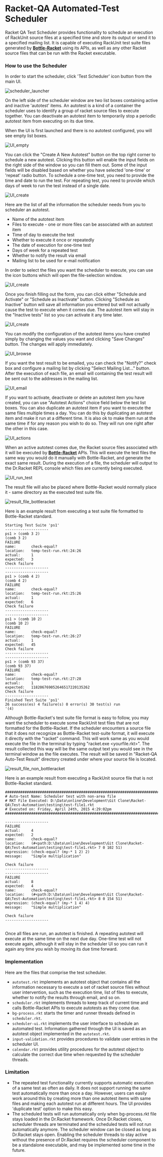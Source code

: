 # Racket-QA Automated-Test Scheduler

Racket QA Test Scheduler provides functionality to schedule an execution of RackUnit source files at a specified time and store its output or send it to a specified mailing list. It is capable of executing RackUnit test suite files generated by <a href="https://github.com/oplS15projects/Racket-QA/blob/master/Bottle-Racket/README.md" target="_blank">**Bottle-Racket**</a> using its APIs, as well as any other Racket source files that can be run with the Racket executable.


### How to use the Scheduler

In order to start the scheduler, click 'Test Scheduler' icon button from the main UI.

![scheduler_launcher](images/documentation/ui_launcher.png)



On the left side of the scheduler window are two list boxes containing active and inactive 'autotest' items. An autotest is a kind of a container the scheduler uses to identify a group of racket source files to execute together. You can deactivate an autotest item to temporarily stop a periodic autotest item from executing on its due time.

When the UI is first launched and there is no autotest configured, you will see empty list boxes.

![UI_empty](images/documentation/ui_empty.png)



You can click the "Create A New Autotest" button on the top right corner to schedule a new autotest. Clicking this button will enable the input fields on the right side of the window so you can fill them out. Some of the input fields will be disabled based on whether you have selected 'one-time' or 'repeat' radio button. To schedule a one-time test, you need to provide the time and date to run the test. For repeating test, you need to provide which days of week to run the test instead of a single date.

![UI_create](images/documentation/ui_create.png)



Here are the list of all the information the scheduler needs from you to scheduler an autotest.
* Name of the autotest item
* Files to execute - one or more files can be associated with an autotest item
* Time of day to execute the test
* Whether to execute it once or repeatedly
* The date of execution for one-time test
* Days of week for a repeated test
* Whether to notify the result via email
* Mailing list to be used for e-mail notification

In order to select the files you want the scheduler to execute, you can use the icon buttons which will open the file-selection window.

![UI_create](images/documentation/ui_files.png)



Once you finish filling out the form, you can click either "Schedule and Activate" or "Schedule as Inactivate" button. Clicking "Schedule as Inactive" button will save all information you entered but will not actually cause the test to execute when it comes due. The autotest item will stay in the "Inactive tests" list so you can activate it any time later.

![UI_create](images/documentation/ui_create_activate.png)



You can modify the configuration of the autotest items you have created simply by changing the values you want and clicking "Save Changes" button. The changes will apply immediately.

![UI_browse](images/documentation/ui_browse.png)



If you want the test result to be emailed, you can check the "Notify?" check box and configure a mailing list by clicking "Select Mailing List..." button. After the execution of each file, an email will containing the test result will be sent out to the addresses in the mailing list.

![UI_email](images/documentation/ui_email.png)



If you want to activate, deactivate or delete an autotest item you have created, you can use "Autotest Actions" choice field below the test list boxes. You can also duplicate an autotest item if you want to execute the same files multiple times a day. You can do this by duplicating an autotest item and make it run at a different time. It is also ok to make them run at the same time if for any reason you wish to do so. They will run one right after the other in this case.

![UI_actions](images/documentation/ui_actions.png)



When an active autotest comes due, the Racket source files associated with it will be executed by <a href="https://github.com/oplS15projects/Racket-QA/blob/master/Bottle-Racket/README.md" target="_blank">**Bottle-Racket**</a> APIs. This will execute the test files the same way you would do it manually with Bottle-Racket, and generate the exact same result. During the execution of a file, the scheduler will output to the Dr.Racket REPL console which files are currently being executed.

![UI_run_test](images/documentation/ui_run_test.png)



The result file will also be placed where Bottle-Racket would normally place it - same directory as the executed test suite file.

![result_file_bottleracket](images/documentation/result_file_bottleracket.png)

Here is an example result from executing a test suite file formatted to Bottle-Racket standard.
```
Starting Test Suite 'ps1'
--------------------
ps1 > (comb 3 2)
(comb 3 2)
FAILURE
name:       check-equal?
location:   temp-test-run.rkt:24:26
actual:     1
expected:   3
Check failure
--------------------
--------------------
ps1 > (comb 4 2)
(comb 4 2)
FAILURE
name:       check-equal?
location:   temp-test-run.rkt:25:26
actual:     1
expected:   6
Check failure
--------------------
--------------------
ps1 > (comb 10 2)
(comb 10 2)
FAILURE
name:       check-equal?
location:   temp-test-run.rkt:26:27
actual:     1
expected:   45
Check failure
--------------------
--------------------
ps1 > (comb 93 37)
(comb 93 37)
FAILURE
name:       check-equal?
location:   temp-test-run.rkt:27:28
actual:     1
expected:   118206769052646517220135262
Check failure
--------------------
Finished Test Suite 'ps1'
26 success(es) 4 failure(s) 0 error(s) 30 test(s) run
'(4)

```


Although Bottle-Racket's test suite file format is easy to follow, you may want the scheduler to execute some RackUnit test files that are not formatted for the Bottle-Racket. If the scheduler encounters a source file that it does not recognize as Bottle-Racket test-suite format, it will execute it directly with the "racket" command. This will work same as you would execute the file in the terminal by typing "racket.exe <yourfile.rkt>". The result collected this way will be the same output text you would see in the terminal window as the file executes. The result will be saved in "Racket-QA Auto-Test Result" directory created under where your source file is located.

![result_file_non_bottleracket](images/documentation/result_file.png)

Here is an example result from executing a RackUnit source file that is not Bottle-Racket standard.
```
################################################################################
# Auto-test Name: Scheduler test with non-area file
# RKT File Executed: D:\Data\online\Development\Git Clone\Racket-QA\Test-Automation\testing\test-file1.rkt
# Executed on: Friday, April 24th, 2015 4:29:02pm
################################################################################

--------------------
FAILURE
actual:     4
expected:   2
name:       check-equal?
location:   (#<path:D:\Data\online\Development\Git Clone\Racket-QA\Test-Automation\testing\test-file1.rkt> 7 0 102 51)
expression: (check-equal? (my-* 1 2) 2)
message:    "Simple multiplication"

Check failure
--------------------
--------------------
FAILURE
actual:     8
expected:   4
name:       check-equal?
location:   (#<path:D:\Data\online\Development\Git Clone\Racket-QA\Test-Automation\testing\test-file1.rkt> 8 0 154 51)
expression: (check-equal? (my-* 1 4) 4)
message:    "Simple multiplication"

Check failure
--------------------


```

Once all files are run, an autotest is finished. A repeating autotest will execute at the same time on the next due day. One-time test will not execute again, although it will stay in the scheduler UI so you can run it again any time you wish by moving its due time forward.



### Implementation

Here are the files that comprise the test scheduler.
* `autotest.rkt` implements an autotest object that contains all the information necessary to execute a set of racket source files without user intervention, such as the execution time, list of files to execute, whether to notify the results through email, and so on.
* `scheduler.rkt` implements threads to keep track of current time and calls Bottle-Racket APIs to execute autotests as they come due.
* `bg-process.rkt` starts the timer and runner threads defined in `scheduler.rkt`.
* `scheduler-ui.rkt` implements the user interface to schedule an automated test. Information gathered through the UI is saved as an autotest object implemented in the `autotest.rkt`.
* `input-validation.rkt` provides procedures to validate user entries in the scheduler UI.
* `calendar.rkt` provides utility procedures for the autotest object to calculate the correct due time when requested by the scheduler threads.


### Limitation
* The repeated test functionality currently supports automatic execution of a same test as often as daily. It does not support running the same test automatically more than once a day. However, users can easily work around this by creating more than one autotest items with same files and making each autotest run at different hours. The UI provides 'duplicate test' option to make this easy.
* The scheduled tests will run automatically only when bg-process.rkt file stays loaded in the Dr.Racket framework. Once Dr.Racket closes, scheduler threads are terminated and the scheduled tests will not run automatically anymore. The scheduler window can be closed as long as Dr.Racket stays open. Enabling the scheduler threads to stay active without the presence of Dr.Racket requires the scheduler component to be a standalone executable, and may be implemented some time in the future.


<!-- Links -->
[Bottle-Racket Document]: https://github.com/oplS15projects/Racket-QA/blob/master/Bottle-Racket/README.md

